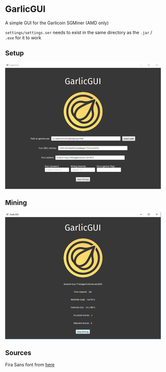 # GarlicGUI

A simple GUI for the Garlicoin SGMiner (AMD only)

`settings/settings.ser` needs to exist in the same directory as the `.jar` / `.exe` for it to work

## Setup

![screenshot](screenshot.png)

## Mining

![screenshot2](screenshot2.png)

## Sources

Fira Sans font from [here](https://www.fontsquirrel.com/fonts/fira-sans)
